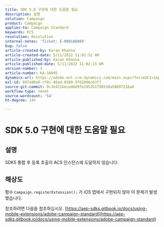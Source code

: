 ```yaml
---
title: SDK 5.0 구현에 대한 도움말 필요
description: 설명
solution: Campaign
product: Campaign
applies-to: Campaign Standard
keywords: KCS
resolution: Resolution
internal-notes: 'Ticket: E-000188089'
bug: false
article-created-by: Karan Khanna
article-created-date: 5/11/2022 11:01:52 AM
article-published-by: Karan Khanna
article-published-date: 5/11/2022 11:02:15 AM
version-number: 3
article-number: KA-16045
dynamics-url: https://adobe-ent.crm.dynamics.com/main.aspx?forceUCI=1&pagetype=entityrecord&etn=knowledgearticle&id=4c3b63be-19d1-ec11-a7b5-00224809c556
exl-id: 697a90a6-cf8c-46ad-8189-3f62066c63f7
source-git-commit: 0c3e421beca46d9fe1952b1f98538a50697216a0
workflow-type: tm+mt
source-wordcount: '54'
ht-degree: 14%

---
```


# SDK 5.0 구현에 대한 도움말 필요

## 설명


SDK5 통합 후 등록 호출이 ACS 인스턴스에 도달하지 않습니다.


## 해상도


함수 `Campaign.registerExtension();` 가 iOS 앱에서 구현되지 않아 이 문제가 발생했습니다.

참조하려면 다음을 참조하십시오. [https://aep-sdks.gitbook.io/docs/using-mobile-extensions/adobe-campaign-standard](https://aep-sdks.gitbook.io/docs/using-mobile-extensions/adobe-campaign-standard)
